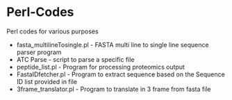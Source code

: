 # Perl-Codes
Perl codes for various purposes

* fasta_multilineTosingle.pl - FASTA multi line to single line sequence parser program
* ATC Parse - script to parse a specific file
* peptide_list.pl - Program for processing proteomics output
* FastaIDfetcher.pl - Program to extract sequence based on the Sequence ID list provided in file
* 3frame_translator.pl - Program to translate in 3 frame from fasta file
